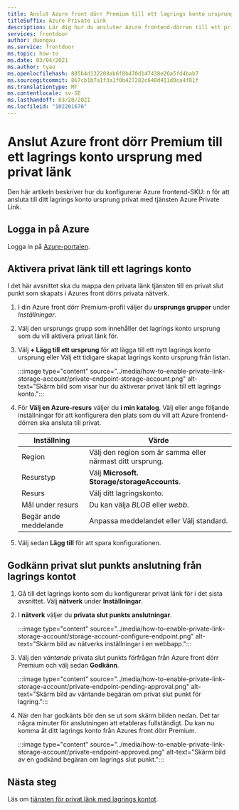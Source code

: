 ```yaml
---
title: Anslut Azure front dörr Premium till ett lagrings konto ursprung med privat länk
titleSuffix: Azure Private Link
description: Lär dig hur du ansluter Azure frontend-dörren till ett privat lagrings konto.
services: frontdoor
author: duongau
ms.service: frontdoor
ms.topic: how-to
ms.date: 03/04/2021
ms.author: tyao
ms.openlocfilehash: 885b4d132208ab6f8b470d147438e26a5fd4bab7
ms.sourcegitcommit: 867cb1b7a1f3a1f0b427282c648d411d0ca4f81f
ms.translationtype: MT
ms.contentlocale: sv-SE
ms.lasthandoff: 03/20/2021
ms.locfileid: "102201676"
---
```

# <a name="connect-azure-front-door-premium-to-a-storage-account-origin-with-private-link"></a>Anslut Azure front dörr Premium till ett lagrings konto ursprung med privat länk

Den här artikeln beskriver hur du konfigurerar Azure frontend-SKU: n för att ansluta till ditt lagrings konto ursprung privat med tjänsten Azure Private Link.

## <a name="sign-in-to-azure"></a>Logga in på Azure

Logga in på [Azure-portalen](https://portal.azure.com).

## <a name="enable-private-link-to-a-storage-account"></a>Aktivera privat länk till ett lagrings konto
 
I det här avsnittet ska du mappa den privata länk tjänsten till en privat slut punkt som skapats i Azures front dörrs privata nätverk. 

1. I din Azure front dörr Premium-profil väljer du **ursprungs grupper** under *Inställningar*.

1. Välj den ursprungs grupp som innehåller det lagrings konto ursprung som du vill aktivera privat länk för.

1. Välj **+ Lägg till ett ursprung** för att lägga till ett nytt lagrings konto ursprung eller Välj ett tidigare skapat lagrings konto ursprung från listan.

    :::image type="content" source="../media/how-to-enable-private-link-storage-account/private-endpoint-storage-account.png" alt-text="Skärm bild som visar hur du aktiverar privat länk till ett lagrings konto.":::

1. För **Välj en Azure-resurs** väljer du **i min katalog**. Välj eller ange följande inställningar för att konfigurera den plats som du vill att Azure frontend-dörren ska ansluta till privat.

    | Inställning | Värde |
    | ------- | ----- |
    | Region | Välj den region som är samma eller närmast ditt ursprung. |
    | Resurstyp | Välj **Microsoft. Storage/storageAccounts**. |
    | Resurs | Välj ditt lagringskonto. |
    | Mål under resurs | Du kan välja *BLOB* eller *webb*. |
    | Begär ande meddelande | Anpassa meddelandet eller Välj standard. |

1. Välj sedan **Lägg till** för att spara konfigurationen.

## <a name="approve-private-endpoint-connection-from-the-storage-account"></a>Godkänn privat slut punkts anslutning från lagrings kontot

1. Gå till det lagrings konto som du konfigurerar privat länk för i det sista avsnittet. Välj **nätverk** under **Inställningar**.

1. I **nätverk** väljer du **privata slut punkts anslutningar**. 

    :::image type="content" source="../media/how-to-enable-private-link-storage-account/storage-account-configure-endpoint.png" alt-text="Skärm bild av nätverks inställningar i en webbapp.":::

1. Välj den *väntande* privata slut punkts förfrågan från Azure front dörr Premium och välj sedan **Godkänn**.

    :::image type="content" source="../media/how-to-enable-private-link-storage-account/private-endpoint-pending-approval.png" alt-text="Skärm bild av väntande begäran om privat slut punkt för lagring.":::

1. När den har godkänts bör den se ut som skärm bilden nedan. Det tar några minuter för anslutningen att etableras fullständigt. Du kan nu komma åt ditt lagrings konto från Azures front dörr Premium.

    :::image type="content" source="../media/how-to-enable-private-link-storage-account/private-endpoint-approved.png" alt-text="Skärm bild av en godkänd begäran om lagrings slut punkt.":::

## <a name="next-steps"></a>Nästa steg

Läs om [tjänsten för privat länk med lagrings kontot](../../storage/common/storage-private-endpoints.md).
